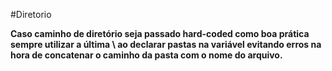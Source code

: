 #Diretorio 


**Caso caminho de diretório seja passado hard-coded como boa prática sempre utilizar a última \\ ao declarar pastas na variável evitando erros na hora de concatenar o caminho da pasta com o nome do arquivo.** 


